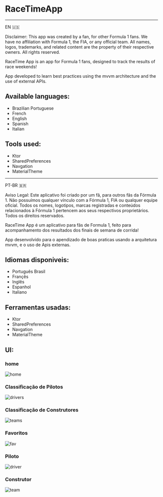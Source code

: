 # RaceTimeApp

---

EN 🇺🇸

Disclaimer: This app was created by a fan, for other Formula 1 fans. We have no affiliation with Formula 1, the FIA, or any official team. All names, logos, trademarks, and related content are the property of their respective owners. All rights reserved.

RaceTime App is an app for Formula 1 fans, designed to track the results of race weekends!

App developed to learn best practices using the mvvm architecture and the use of external APIs.

## Available languages:

- Brazilian Portuguese
- French
- English
- Spanish
- Italian

## Tools used:

- Ktor
- SharedPreferences
- Navgation
- MaterialTheme

---

PT-BR 🇧🇷

Aviso Legal: Este aplicativo foi criado por um fã, para outros fãs da Fórmula 1. Não possuímos qualquer vínculo com a Fórmula 1, FIA ou qualquer equipe oficial. Todos os nomes, logotipos, marcas registradas e conteúdos relacionados à Fórmula 1 pertencem aos seus respectivos proprietários. Todos os direitos reservados.

RaceTime App é um aplicativo para fãs de Formula 1, feito para acompanhamento dos resultados dos finais de semana de corrida!

App desenvolvido para o apendizado de boas praticas usando a arquitetura mvvm, e o uso de Apis externas.

## Idiomas disponiveis:

- Português Brasil
- Françês
- Inglês
- Espanhol
- Italiano

## Ferramentas usadas:

- Ktor
- SharedPreferences
- Navgation
- MaterialTheme

## UI:

### home

![home](Images/last.png)

### Classificação de Pilotos

![drivers](Images/drivers.png)

### Classificação de Construtores

![teams](Images/teams.png)

### Favoritos

![fav](Images/fav.png)

### Piloto

![driver](Images/driver.png)

### Construtor

![team](Images/team.png) 
